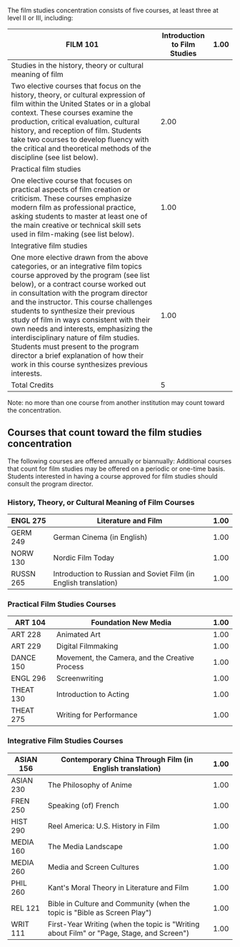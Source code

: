 

The film studies concentration consists of five courses, at least three at level II or III, including:

FILM 101  |  Introduction to Film Studies  |  1.00  
---|---|---  
Studies in the history, theory or cultural meaning of film  |  
Two elective courses that focus on the history, theory, or cultural expression of film within the United States or in a global context. These courses examine the production, critical evaluation, cultural history, and reception of film. Students take two courses to develop fluency with the critical and theoretical methods of the discipline (see list below).  |  2.00  
Practical film studies  |  
One elective course that focuses on practical aspects of film creation or criticism. These courses emphasize modern film as professional practice, asking students to master at least one of the main creative or technical skill sets used in film-making (see list below).  |  1.00  
Integrative film studies  |  
One more elective drawn from the above categories, or an integrative film topics course approved by the program (see list below), or a contract course worked out in consultation with the program director and the instructor. This course challenges students to synthesize their previous study of film in ways consistent with their own needs and interests, emphasizing the interdisciplinary nature of film studies. Students must present to the program director a brief explanation of how their work in this course synthesizes previous interests.  |  1.00  
Total Credits  |  5  
  
Note: no more than one course from another institution may count toward the concentration.

##  Courses that count toward the film studies concentration

The following courses are offered annually or biannually: Additional courses that count for film studies may be offered on a periodic or one-time basis. Students interested in having a course approved for film studies should consult the program director.

###  History, Theory, or Cultural Meaning of Film Courses

ENGL 275  |  Literature and Film  |  1.00  
---|---|---  
GERM 249  |  German Cinema (in English)  |  1.00  
NORW 130  |  Nordic Film Today  |  1.00  
RUSSN 265  |  Introduction to Russian and Soviet Film (in English translation)  |  1.00  
  
###  Practical Film Studies Courses

ART 104  |  Foundation New Media  |  1.00  
---|---|---  
ART 228  |  Animated Art  |  1.00  
ART 229  |  Digital Filmmaking  |  1.00  
DANCE 150  |  Movement, the Camera, and the Creative Process  |  1.00  
ENGL 296  |  Screenwriting  |  1.00  
THEAT 130  |  Introduction to Acting  |  1.00  
THEAT 275  |  Writing for Performance  |  1.00  
  
###  Integrative Film Studies Courses

ASIAN 156  |  Contemporary China Through Film (in English translation)  |  1.00  
---|---|---  
ASIAN 230  |  The Philosophy of Anime  |  1.00  
FREN 250  |  Speaking (of) French  |  1.00  
HIST 290  |  Reel America: U.S. History in Film  |  1.00  
MEDIA 160  |  The Media Landscape  |  1.00  
MEDIA 260  |  Media and Screen Cultures  |  1.00  
PHIL 260  |  Kant's Moral Theory in Literature and Film  |  1.00  
REL 121  |  Bible in Culture and Community (when the topic is "Bible as Screen Play")  |  1.00  
WRIT 111  |  First-Year Writing (when the topic is "Writing about Film" or "Page, Stage, and Screen")  |  1.00

